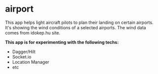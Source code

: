 # airport

This app helps light aircraft pilots to plan their landing on certain airports. It's showing the wind conditions of a selected airports. The wind data comes from idokep.hu site.

**This app is for experimenting with the following techs:**

- Dagger/Hilt
- Socket.io
- Location Manager
- etc

  


